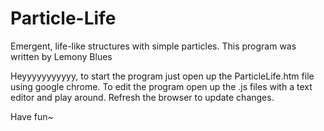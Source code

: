 # Particle-Life
Emergent, life-like structures with simple particles. This program was written by Lemony Blues

Heyyyyyyyyyyy, to start the program just open up the ParticleLife.htm file using google chrome.
To edit the program open up the .js files with a text editor and play around. Refresh the browser to update changes.

Have fun~
